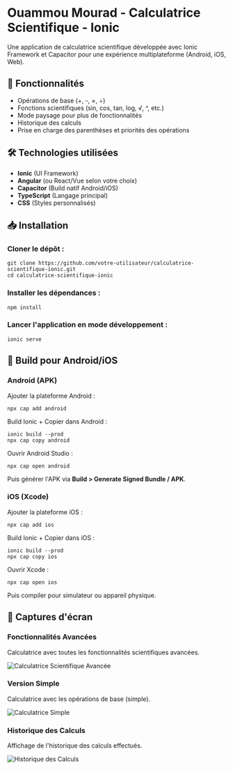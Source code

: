 # Ouammou Mourad - Calculatrice Scientifique - Ionic

Une application de calculatrice scientifique développée avec Ionic Framework et Capacitor pour une expérience multiplateforme (Android, iOS, Web).

## 🚀 Fonctionnalités

*   Opérations de base (+, -, ×, ÷)
*   Fonctions scientifiques (sin, cos, tan, log, √, ^, etc.)
*   Mode paysage pour plus de fonctionnalités
*   Historique des calculs
*   Prise en charge des parenthèses et priorités des opérations

## 🛠 Technologies utilisées

*   **Ionic** (UI Framework)
*   **Angular** (ou React/Vue selon votre choix)
*   **Capacitor** (Build natif Android/iOS)
*   **TypeScript** (Langage principal)
*   **CSS** (Styles personnalisés)

## 📥 Installation

### Cloner le dépôt :

```
git clone https://github.com/votre-utilisateur/calculatrice-scientifique-ionic.git
cd calculatrice-scientifique-ionic
```

### Installer les dépendances :

```
npm install
```

### Lancer l'application en mode développement :

```
ionic serve
```

## 📱 Build pour Android/iOS

### Android (APK)

Ajouter la plateforme Android :

```
npx cap add android
```

Build Ionic + Copier dans Android :

```
ionic build --prod
npx cap copy android
```

Ouvrir Android Studio :

```
npx cap open android
```

Puis générer l'APK via **Build > Generate Signed Bundle / APK**.

### iOS (Xcode)

Ajouter la plateforme iOS :

```
npx cap add ios
```

Build Ionic + Copier dans iOS :

```
ionic build --prod
npx cap copy ios
```

Ouvrir Xcode :

```
npx cap open ios
```

Puis compiler pour simulateur ou appareil physique.

## 📸 Captures d'écran

### Fonctionnalités Avancées

Calculatrice avec toutes les fonctionnalités scientifiques avancées.

![Calculatrice Scientifique Avancée](screens/1.png)

### Version Simple

Calculatrice avec les opérations de base (simple).

![Calculatrice Simple](screens/2.png)

### Historique des Calculs

Affichage de l'historique des calculs effectués.

![Historique des Calculs](screens/3.png)
